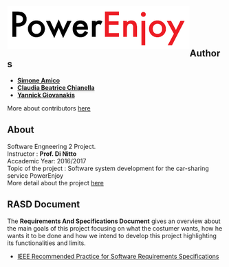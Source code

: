 
# <img src="/RASD/Images/logoPowerEnjoy.png" align="left" height="100px" /></br></br>


## Authors
* **[Simone Amico](https://github.com/simoamico94)** 
* **[Claudia Beatrice Chianella](https://github.com/clauchian)**
* **[Yannick Giovanakis](https://github.com/yangi92)**

More about contributors [here](https://github.com/yangi92/SE2_PowerEnJoy/graphs/contributors)

## About
Software Engneering 2 Project.</br>
Instructor : **Prof. Di Nitto**</br>
Accademic Year: 2016/2017 </br>
Topic of the project : Software system development for the car-sharing service PowerEnjoy</br>
More detail about the project [here](https://github.com/yangi92/SE2_PowerEnJoy/blob/master/Assignments%20AA%202016-2017.pdf)

## RASD Document
The **Requirements And Specifications Document** gives an overview about the main goals of this project focusing on what the costumer wants, how he wants it to be done and how we intend to develop this project highlighting its functionalities and limits. </br>
* [IEEE Recommended Practice for Software Requirements Specifications](http://www.math.uaa.alaska.edu/~afkjm/cs401/IEEE830.pdf)



